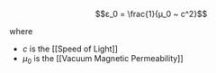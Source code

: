 
$$ε_0 = \frac{1}{μ_0 ~ c^2}$$

where
- $c$ is the [[Speed of Light]]
- $μ_0$ is the [[Vacuum Magnetic Permeability]]